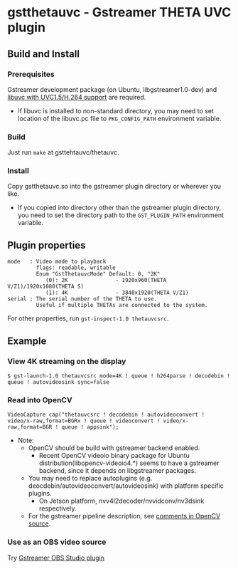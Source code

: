 # gstthetauvc - Gstreamer THETA UVC plugin
## Build and Install
### Prerequisites
Gstreamer development package (on Ubuntu, libgstreamer1.0-dev) and [libuvc with UVC1.5/H.264 support](https://github.com/nickel110/libuvc)
are required.
- If libuvc is installed to non-standard directory, you may need to set location of the libuvc.pc file to `PKG_CONFIG_PATH` environment variable.

### Build
Just run `make` at gsttehtauvc/thetauvc.

### Install
Copy gstthetauvc.so into the gstreamer plugin directory or wherever you like.
- If you copied into directory other than the gstreamer plugin directory, you need to set the directory path to the `GST_PLUGIN_PATH` environment variable.

## Plugin properties
    mode   : Video mode to playback
             flags: readable, writable
             Enum "GstThetauvcMode" Default: 0, "2K"
                (0): 2K               - 1920x960(THETA V/Z1)/1920x1080(THETA S)
                (1): 4K               - 3840x1920(THETA V/Z1)
    serial : The serial number of the THETA to use.
             Useful if multiple THETAs are connected to the system.

For other properties, run `gst-inspect-1.0 thetauvcsrc`.

## Example
### View 4K streaming on the display
    $ gst-launch-1.0 thetauvcsrc mode=4K ! queue ! h264parse ! decodebin ! queue ! autovideosink sync=false

### Read into OpenCV
    VideoCapture cap("thetauvcsrc ! decodebin ! autovideoconvert ! video/x-raw,format=BGRx ! queue ! videoconvert ! video/x-raw,format=BGR ! queue ! appsink");


- Note:
     - OpenCV should be build with gstreamer backend enabled.  
       - Recent OpenCV videoio binary package for Ubuntu distribution(libopencv-videoio4.\*) seems to have a gstreamer backend,
       since it depends on libgstreamer packages. 
     - You may need to replace autoplugins (e.g. deocdebin/autovideoconvert/autovideosink) with platform specific plugins.
        - On Jetson platform, nvv4l2decoder/nvvidconv/nv3dsink respectively.
     - For the gstreamer pipeline description, see [comments in OpenCV source](https://github.com/opencv/opencv/blob/9da9e8244b75a3754ff3a5d07ffdac46ee28ab6b/modules/videoio/src/cap_gstreamer.cpp#L1016).

### Use as an OBS video source
Try [Gstreamer OBS Studio plugin](https://github.com/fzwoch/obs-gstreamer)
    
